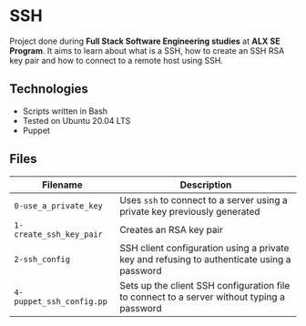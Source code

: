 # SSH
Project done during **Full Stack Software Engineering studies** at **ALX SE Program**. It aims to learn about what is a SSH, how to create an SSH RSA key pair and how to connect to a remote host using SSH.

## Technologies
* Scripts written in Bash
* Tested on Ubuntu 20.04 LTS
* Puppet

## Files

| Filename | Description |
| -------- | ----------- |
| `0-use_a_private_key` | Uses `ssh` to connect to a server using a private key previously generated |
| `1-create_ssh_key_pair` | Creates an RSA key pair |
| `2-ssh_config` | SSH client configuration using a private key and refusing to authenticate using a password |
| `4-puppet_ssh_config.pp` | Sets up the client SSH configuration file to connect to a server without typing a password |
